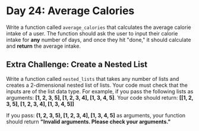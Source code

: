 # Day 24:  Average Calories  

Write a function called `average_calories` that calculates the
average calorie intake of a user. The function should ask the user to
input their calorie intake for **any** number of days, and once they hit
"done," it should calculate and **return** the average intake.

## Extra Challenge:  Create a Nested List

Write a function called `nested_lists` that takes any number of lists
and creates a 2-dimensional nested list of lists. Your code must
check that the inputs are of the list data type. For example, if you
pass the following lists as arguments:
**\[1, 2, 3, 5], \[1, 2, 3, 4], \[1, 3, 4, 5]**.
Your code should return: **\[\[1, 2, 3, 5], \[1, 2, 3, 4], \[1, 3, 4, 5]]**

If you pass: **(1, 2, 3, 5), \[1, 2, 3, 4], \[1, 3, 4, 5]** as arguments,
your function should return
**"Invalid arguments. Please check your arguments."**
